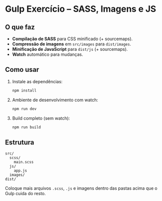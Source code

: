 # Gulp Exercício – SASS, Imagens e JS

## O que faz
- **Compilação de SASS** para CSS minificado (+ sourcemaps).
- **Compressão de imagens** em `src/images` para `dist/images`.
- **Minificação de JavaScript** para `dist/js` (+ sourcemaps).
- **Watch** automático para mudanças.

## Como usar
1. Instale as dependências:
   ```bash
   npm install
   ```
2. Ambiente de desenvolvimento com watch:
   ```bash
   npm run dev
   ```
3. Build completo (sem watch):
   ```bash
   npm run build
   ```

## Estrutura
```
src/
  scss/
    main.scss
  js/
    app.js
  images/
dist/
```

Coloque mais arquivos `.scss`, `.js` e imagens dentro das pastas acima que o Gulp cuida do resto.
